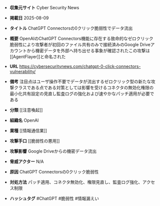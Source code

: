 - **収集元サイト**
Cyber Security News

- **掲載日**
2025-08-09

- **タイトル**
ChatGPT Connectorsの0クリック脆弱性でデータ流出

- **概要**
OpenAIのChatGPT Connectors機能に存在する致命的なゼロクリック脆弱性により攻撃者が初回のファイル共有のみで接続済みのGoogle Driveアカウントから機密データを外部へ持ち出せる事象が確認されたこの攻撃は[[AgentFlayer]]と命名された

- **URL**
https://cybersecuritynews.com/chatgpt-0-click-connectors-vulnerability/

- **備考**
注目点はユーザ操作不要でデータが流出するゼロクリック型の新たな攻撃クラスである点である対策としては影響を受けるコネクタの無効化権限の最小化共有設定の見直し監査ログの強化および速やかなパッチ適用が必要である

- **分類**
[[注意喚起]]

- **組織名**
OpenAI

- **業種**
[[情報通信業]]

- **攻撃手口**
[[脆弱性の悪用]]

- **攻撃影響**
Google Driveからの機密データ流出

- **脅威アクター**
N/A

- **原因**
ChatGPT Connectorsの0クリック脆弱性

- **対処方法**
パッチ適用、コネクタ無効化、権限見直し、監査ログ強化、アクセス制限

- **ハッシュタグ**
#ChatGPT #脆弱性 #情報漏えい
